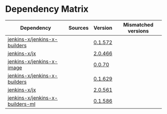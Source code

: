 # Dependency Matrix

Dependency | Sources | Version | Mismatched versions
---------- | ------- | ------- | -------------------
[jenkins-x/jenkins-x-builders](https://github.com/jenkins-x/jenkins-x-builders) |  | [0.1.572]() | 
[jenkins-x/jx](https://github.com/jenkins-x/jx) |  | [2.0.466]() | 
[jenkins-x/jenkins-x-image](https://github.com/jenkins-x/jenkins-x-image) |  | [0.0.70](https://github.com/jenkins-x/jenkins-x-image/releases/tag/0.0.70) | 
[jenkins-x/jenkins-x-builders](https://github.com/jenkins-x/jenkins-x-builders) |  | [0.1.629]() | 
[jenkins-x/jx](https://github.com/jenkins-x/jx) |  | [2.0.561](https://github.com/jenkins-x/jx/releases/tag/v2.0.561) | 
[jenkins-x/jenkins-x-builders-ml](https://github.com/jenkins-x/jenkins-x-builders-ml) |  | [0.1.586]() | 

